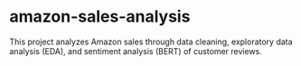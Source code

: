 # amazon-sales-analysis
This project analyzes Amazon sales through data cleaning, exploratory data analysis (EDA), and sentiment analysis (BERT) of customer reviews.
